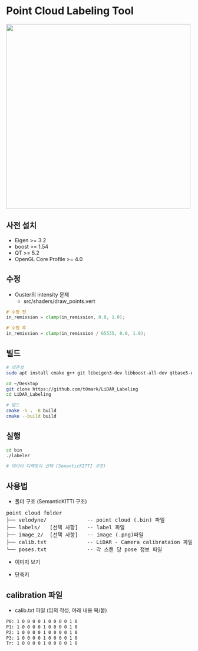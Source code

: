 # Point Cloud Labeling Tool
 
<img src="https://user-images.githubusercontent.com/11506664/63230808-340d5680-c212-11e9-8902-bc08f0f64dc8.png" width=500>

## 사전 설치
- Eigen >= 3.2
- boost >= 1.54
- QT >= 5.2
- OpenGL Core Profile >= 4.0

## 수정
- Ouster의 intensity 문제
    - src/shaders/draw_points.vert 
``` vert
# 수정 전
in_remission = clamp(in_remission, 0.0, 1.0);

# 수정 후
in_remission = clamp(in_remission / 65535, 0.0, 1.0);
``` 


## 빌드
```bash
# 의존성
sudo apt install cmake g++ git libeigen3-dev libboost-all-dev qtbase5-dev libglew-dev

cd ~/Desktop
git clone https://github.com/t0mark/LiDAR_Labeling
cd LiDAR_Labeling

# 빌드
cmake -S . -B build
cmake --build build
```

## 실행
``` bash
cd bin
./labeler

# 데이터 디렉토리 선택 (SemanticKITTI 구조)
```

## 사용법
- 폴더 구조 (SemanticKITTi 구조)
<pre>
point cloud folder
├── velodyne/             -- point cloud (.bin) 파일
├── labels/   [선택 사항]   -- label 파일
├── image_2/  [선택 사항]   -- image (.png)파일
├── calib.txt             -- LiDAR - Camera calibrataion 파일
└── poses.txt             -- 각 스캔 당 pose 정보 파일
</pre>

- 이미지 보기

- 단축키

## calibration 파일
- calib.txt 파일 (임의 작성, 아래 내용 복/붙)
```txt
P0: 1 0 0 0 0 1 0 0 0 0 1 0
P1: 1 0 0 0 0 1 0 0 0 0 1 0
P2: 1 0 0 0 0 1 0 0 0 0 1 0
P3: 1 0 0 0 0 1 0 0 0 0 1 0
Tr: 1 0 0 0 0 1 0 0 0 0 1 0
```